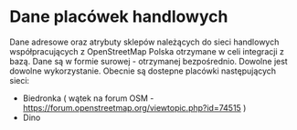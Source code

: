 # Dane placówek handlowych
Dane adresowe oraz atrybuty sklepów należących do sieci handlowych współpracujących z OpenStreetMap Polska otrzymane w celi integracji z bazą.
Dane są w formie surowej - otrzymanej bezpośrednio. Dowolne jest dowolne wykorzystanie.
Obecnie są dostepne placówki następujących sieci:
* Biedronka ( wątek na forum OSM - https://forum.openstreetmap.org/viewtopic.php?id=74515 )
* Dino
